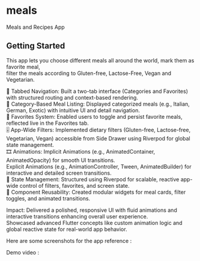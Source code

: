 # meals

Meals and Recipes App

## Getting Started

This app lets you choose different meals all around the world, mark them as favorite meal,<br>
filter the meals according to Gluten-free, Lactose-Free, Vegan and Vegetarian.<br>

🧭 Tabbed Navigation: Built a two-tab interface (Categories and Favorites) with structured routing and context-based rendering.<br>
🍲 Category-Based Meal Listing: Displayed categorized meals (e.g., Italian, German, Exotic) with intuitive UI and detail navigation.<br>
🌟 Favorites System: Enabled users to toggle and persist favorite meals, reflected live in the Favorites tab.<br>
🎚️ App-Wide Filters: Implemented dietary filters (Gluten-free, Lactose-free, Vegetarian, Vegan) accessible from Side Drawer using Riverpod for global state management.<br>
🎞️ Animations:
Implicit Animations (e.g., AnimatedContainer, AnimatedOpacity) for smooth UI transitions.<br>
Explicit Animations (e.g., AnimationController, Tween, AnimatedBuilder) for interactive and detailed screen transitions.<br>
📱 State Management: Structured using Riverpod for scalable, reactive app-wide control of filters, favorites, and screen state.<br>
🧩 Component Reusability: Created modular widgets for meal cards, filter toggles, and animated transitions.<br>

Impact:
Delivered a polished, responsive UI with fluid animations and interactive transitions enhancing overall user experience.<br>
Showcased advanced Flutter concepts like custom animation logic and global reactive state for real-world app behavior.<br>

Here are some screenshots for the app reference :

Demo video : 


